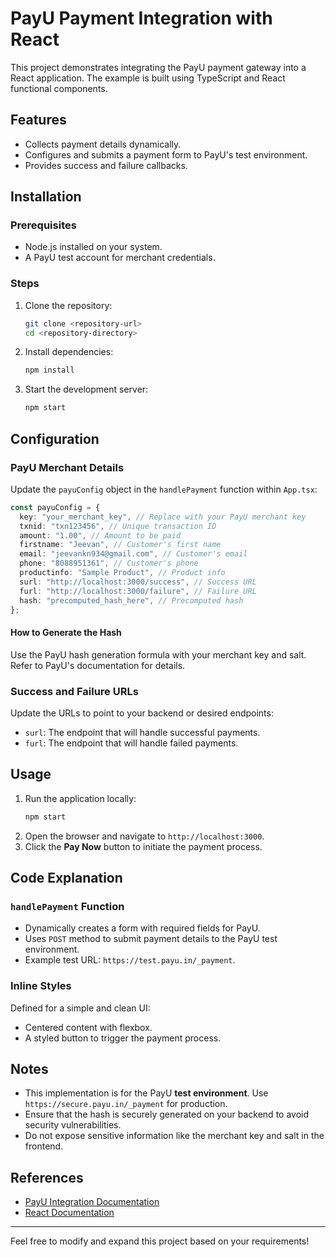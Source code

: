 # PayU Payment Integration with React

This project demonstrates integrating the PayU payment gateway into a React application. The example is built using TypeScript and React functional components.

## Features

- Collects payment details dynamically.
- Configures and submits a payment form to PayU's test environment.
- Provides success and failure callbacks.

## Installation

### Prerequisites

- Node.js installed on your system.
- A PayU test account for merchant credentials.

### Steps

1. Clone the repository:
   ```bash
   git clone <repository-url>
   cd <repository-directory>
   ```
2. Install dependencies:
   ```bash
   npm install
   ```
3. Start the development server:
   ```bash
   npm start
   ```

## Configuration

### PayU Merchant Details

Update the `payuConfig` object in the `handlePayment` function within `App.tsx`:

```typescript
const payuConfig = {
  key: "your_merchant_key", // Replace with your PayU merchant key
  txnid: "txn123456", // Unique transaction ID
  amount: "1.00", // Amount to be paid
  firstname: "Jeevan", // Customer's first name
  email: "jeevankn934@gmail.com", // Customer's email
  phone: "8088951361", // Customer's phone
  productinfo: "Sample Product", // Product info
  surl: "http://localhost:3000/success", // Success URL
  furl: "http://localhost:3000/failure", // Failure URL
  hash: "precomputed_hash_here", // Precomputed hash
};
```

#### How to Generate the Hash

Use the PayU hash generation formula with your merchant key and salt. Refer to PayU's documentation for details.

### Success and Failure URLs

Update the URLs to point to your backend or desired endpoints:

- `surl`: The endpoint that will handle successful payments.
- `furl`: The endpoint that will handle failed payments.

## Usage

1. Run the application locally:
   ```bash
   npm start
   ```
2. Open the browser and navigate to `http://localhost:3000`.
3. Click the **Pay Now** button to initiate the payment process.

## Code Explanation

### `handlePayment` Function

- Dynamically creates a form with required fields for PayU.
- Uses `POST` method to submit payment details to the PayU test environment.
- Example test URL: `https://test.payu.in/_payment`.

### Inline Styles

Defined for a simple and clean UI:

- Centered content with flexbox.
- A styled button to trigger the payment process.

## Notes

- This implementation is for the PayU **test environment**. Use `https://secure.payu.in/_payment` for production.
- Ensure that the hash is securely generated on your backend to avoid security vulnerabilities.
- Do not expose sensitive information like the merchant key and salt in the frontend.

## References

- [PayU Integration Documentation](https://developer.payu.in/)
- [React Documentation](https://reactjs.org/)

---

Feel free to modify and expand this project based on your requirements!

